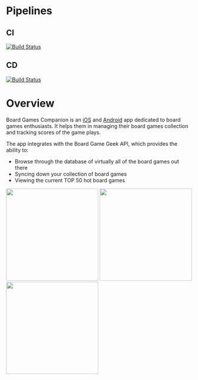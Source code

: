 # Pipelines

## CI
[![Build Status](https://progrunning.visualstudio.com/Board%20Games%20Companion/_apis/build/status/CI?branchName=main)](https://progrunning.visualstudio.com/Board%20Games%20Companion/_build/latest?definitionId=20&branchName=main)

## CD
[![Build Status](https://progrunning.visualstudio.com/Board%20Games%20Companion/_apis/build/status/CD?branchName=main)](https://progrunning.visualstudio.com/Board%20Games%20Companion/_build/latest?definitionId=19&branchName=main)

# Overview

Board Games Companion is an [iOS](https://apps.apple.com/us/app/board-games-companion/id1506458832?ls=1) and [Android](https://play.google.com/store/apps/details?id=com.progrunning.boardgamescompanion) app dedicated to board games enthusiasts. It helps them in managing their board games collection and tracking scores of the game plays.

The app integrates with the Board Game Geek API, which provides the ability to:

- Browse through the database of virtually all of the board games out there
- Syncing down your collection of board games
- Viewing the current TOP 50 hot board games

<p>
  <img src="https://progrunning.net/content/images/2020/05/BGC-Search-and-Hot-Games.jpg" width="250" />
  <img src="https://progrunning.net/content/images/2020/05/BGC-Board-Game-Details.jpg" width="250" /> 
  <img src="https://progrunning.net/content/images/2020/05/BGC-Collection.jpg" width="250" />
</p>
